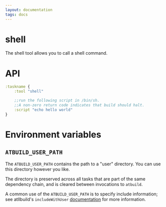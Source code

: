 ```yaml
---
layout: documentation
tags: docs
---
```


# shell

The shell tool allows you to call a shell command.

# API

```clojure
:taskname {
    :tool "shell"

    ;;run the following script in /bin/sh.
    ;;A non-zero return code indicates that build should halt.
    :script "echo hello world"
}
```

# Environment variables
 
## `ATBUILD_USER_PATH`
 
The `ATBUILD_USER_PATH` contains the path to a "user" directory.  You can use this directory however you like.
 
The directory is preserved across all tasks that are part of the same dependency chain, and is cleared between invocations to `atbuild`.
 
A common use of the `ATBUILD_USER_PATH` is to specify include information; see atllbuild's `includeWithUser` [documentation](/docs/atllbuild.md) for more information.
